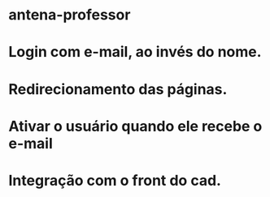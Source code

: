 # antena-professor
# Login com e-mail,  ao invés do nome.	
# Redirecionamento das páginas.
# Ativar o usuário quando ele recebe o e-mail
# Integração com o front do cad.
